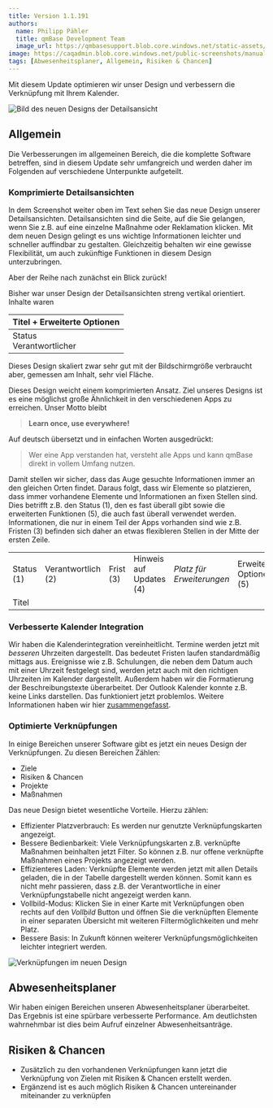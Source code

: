 ```yaml
---
title: Version 1.1.191
authors:
  name: Philipp Pähler
  title: qmBase Development Team
  image_url: https://qmbasesupport.blob.core.windows.net/static-assets/img/persons/paehler_round.png
image: https://caqadmin.blob.core.windows.net/public-screenshots/manual-screenshots/Screenshot2023-06-01-newDetailsDesign.png
tags: [Abwesenheitsplaner, Allgemein, Risiken & Chancen]
---
```


Mit diesem Update optimieren wir unser Design und verbessern die Verknüpfung mit Ihrem Kalender.

![Bild des neuen Designs der Detailsansicht](https://caqadmin.blob.core.windows.net/public-screenshots/manual-screenshots/Screenshot2023-06-01-newDetailsDesign.png)

<!--truncate-->

## Allgemein

Die Verbesserungen im allgemeinen Bereich, die die komplette Software betreffen, sind in diesem Update sehr umfangreich und werden daher im Folgenden auf verschiedene Unterpunkte aufgeteilt.

### Komprimierte Detailsansichten

In dem Screenshot weiter oben im Text sehen Sie das neue Design unserer Detailsansichten. Detailsansichten sind die Seite, auf die Sie gelangen, wenn Sie z.B. auf eine einzelne Maßnahme oder Reklamation klicken.
Mit dem neuen Design gelingt es uns wichtige Informationen leichter und schneller auffindbar zu gestalten.
Gleichzeitig behalten wir eine gewisse Flexibilität, um auch zukünftige Funktionen in diesem Design unterzubringen.

Aber der Reihe nach zunächst ein Blick zurück!

Bisher war unser Design der Detailsansichten streng vertikal orientiert. Inhalte waren

| Titel + Erweiterte Optionen   |
| ----------------------------- |
| Status <br/> Verantwortlicher |

Dieses Design skaliert zwar sehr gut mit der Bildschirmgröße verbraucht aber, gemessen am Inhalt, sehr viel Fläche.

Dieses Design weicht einem komprimierten Ansatz. Ziel unseres Designs ist es eine möglichst große Ähnlichkeit in den verschiedenen Apps zu erreichen.
Unser Motto bleibt

> **Learn once, use everywhere!**

Auf deutsch übersetzt und in einfachen Worten ausgedrückt:

> Wer eine App verstanden hat, versteht alle Apps und kann qmBase direkt in vollem Umfang nutzen.

Damit stellen wir sicher, dass das Auge gesuchte Informationen immer an den gleichen Orten findet. Daraus folgt, dass wir Elemente so platzieren, dass immer vorhandene Elemente und Informationen an fixen Stellen sind.
Dies betrifft z.B. den Status (1), den es fast überall gibt sowie die erweiterten Funktionen (5), die auch fast überall verwendet werden.
Informationen, die nur in einem Teil der Apps vorhanden sind wie z.B. Fristen (3) befinden sich daher an etwas flexibleren Stellen in der Mitte der ersten Zeile.

<table>
<tr>
<td>Status (1)</td>
<td>Verantwortlich (2)</td>
<td>Frist (3)</td>
<td>Hinweis auf Updates (4)</td>
<td><i>Platz für Erweiterungen</i></td>
<td>Erweiterte Optionen (5)</td>
</tr>
<tr>
<td colspan="6">Titel</td>
</tr>
</table>

### Verbesserte Kalender Integration

Wir haben die Kalenderintegration vereinheitlicht. Termine werden jetzt mit _besseren_ Uhrzeiten dargestellt. Das bedeutet Fristen laufen standardmäßig mittags aus.
Ereignisse wie z.B. Schulungen, die neben dem Datum auch mit einer Uhrzeit festgelegt sind, werden jetzt auch mit den richtigen Uhrzeiten im Kalender dargestellt.
Außerdem haben wir die Formatierung der Beschreibungstexte überarbeitet. Der Outlook Kalender konnte z.B. keine Links darstellen. Das funktioniert jetzt problemlos.
Weitere Informationen haben wir hier [zusammengefasst](/docs/account/profile#wie-kann-ich-meinen-kalender-verknüpfen).

### Optimierte Verknüpfungen

In einige Bereichen unserer Software gibt es jetzt ein neues Design der Verknüpfungen. Zu diesen Bereichen Zählen:

- Ziele
- Risiken & Chancen
- Projekte
- Maßnahmen

Das neue Design bietet wesentliche Vorteile. Hierzu zählen:

- Effizienter Platzverbrauch: Es werden nur genutzte Verknüpfungskarten angezeigt.
- Bessere Bedienbarkeit: Viele Verknüpfungskarten z.B. verknüpfte Maßnahmen beinhalten jetzt Filter. So können z.B. nur offene verknüpfte Maßnahmen eines Projekts angezeigt werden.
- Effizienteres Laden: Verknüpfte Elemente werden jetzt mit allen Details geladen, die in der Tabelle dargestellt werden können. Somit kann es nicht mehr passieren, dass z.B. der Verantwortliche in einer Verknüpfungstabelle nicht angezeigt werden kann.
- Vollbild-Modus: Klicken Sie in einer Karte mit Verknüpfungen oben rechts auf den _Vollbild_ Button und öffnen Sie die verknüpften Elemente in einer separaten Übersicht mit weiteren Filtermöglichkeiten und mehr Platz.
- Bessere Basis: In Zukunft können weiterer Verknüpfungsmöglichkeiten leichter integriert werden.

![Verknüpfungen im neuen Design](https://caqadmin.blob.core.windows.net/public-screenshots/manual-screenshots/20220913_new_connection.gif)

## Abwesenheitsplaner

Wir haben einigen Bereichen unseren Abwesenheitsplaner überarbeitet. Das Ergebnis ist eine spürbare verbesserte Performance. Am deutlichsten wahrnehmbar ist dies beim Aufruf einzelner Abwesenheitsanträge.

## Risiken & Chancen

- Zusätzlich zu den vorhandenen Verknüpfungen kann jetzt die Verknüpfung von Zielen mit Risiken & Chancen erstellt werden.
- Ergänzend ist es auch möglich Risiken & Chancen untereinander miteinander zu verknüpfen
